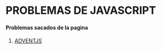 <h1>PROBLEMAS DE JAVASCRIPT</h1>
<h4>Problemas sacados de la pagina</h4>
  <ol>
    <li><a href='https://adventjs.dev'>ADVENTJS</a></li>
  </ol>
